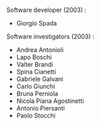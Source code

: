 Software developer (2003) : 
 - Giorgio Spada

Software investigators (2003) : 
 - Andrea Antonioli
 - Lapo Boschi 
 - Valter Brandi
 - Spina Cianetti
 - Gabriele Galvani
 - Carlo Giunchi
 - Bruna Perniola
 - Nicola Piana Agostinetti
 - Antonio Piersanti
 - Paolo Stocchi
